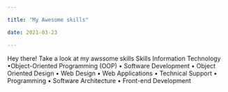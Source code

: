 ```yaml
---

title: "My Awesome skills"

date: 2021-03-23

---
```

Hey there! Take a look at my awssome skills
Skills
Information Technology
•Object-Oriented Programming (OOP)
• Software Development 
• Object Oriented Design 
• Web Design 
• Web Applications 
• Technical Support 
• Programming 
• Software Architecture
• Front-end Development
